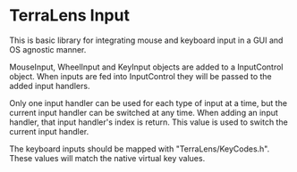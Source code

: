 # TerraLens Input #

This is basic library for integrating mouse and keyboard input in a GUI and OS agnostic manner.

MouseInput, WheelInput and KeyInput objects are added to a InputControl object. When inputs are fed into InputControl they will be passed to the added input handlers.

Only one input handler can be used for each type of input at a time, but the current input handler can be switched at any time. When adding an input handler, that input handler's index is return. This value is used to switch the current input handler.

The keyboard inputs should be mapped with "TerraLens/KeyCodes.h". These values will match the native virtual key values. 